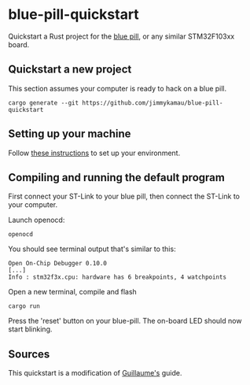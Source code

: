 # blue-pill-quickstart

Quickstart a Rust project for the [blue pill](https://wiki.stm32duino.com/index.php?title=Blue_Pill), or any similar STM32F103xx board.

## Quickstart a new project

This section assumes your computer is ready to hack on a blue pill.

```shell
cargo generate --git https://github.com/jimmykamau/blue-pill-quickstart
```

## Setting up your machine

Follow [these instructions](https://rust-embedded.github.io/book/intro/install.html) to set up your environment.

## Compiling and running the default program

First connect your ST-Link to your blue pill, then connect the ST-Link to your computer.

Launch openocd:

```shell
openocd
```

You should see terminal output that's similar to this:

```
Open On-Chip Debugger 0.10.0
[...]
Info : stm32f3x.cpu: hardware has 6 breakpoints, 4 watchpoints
```
 
Open a new terminal, compile and flash

```shell
cargo run
```

Press the 'reset' button on your blue-pill. The on-board LED should now start blinking.

## Sources

This quickstart is a modification of [Guillaume's](https://github.com/TeXitoi/blue-pill-quickstart) guide.
